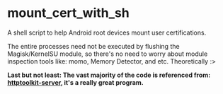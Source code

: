 # mount_cert_with_sh
A shell script to help Android root devices mount user certifications. 

The entire processes need not be executed by flushing the Magisk/KernelSU module, so there's no need to worry about module inspection tools like: momo, Memory Detector, and etc. Theoretically :>

**Last but not least: The vast majority of the code is referenced from: [httptoolkit-server](https://github.com/httptoolkit/httptoolkit-server), it's a really great program.**
